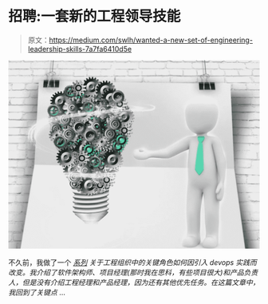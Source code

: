# 招聘:一套新的工程领导技能

> 原文：<https://medium.com/swlh/wanted-a-new-set-of-engineering-leadership-skills-7a7fa6410d5e>

![](img/0c7374428b5acd8926d4ea1b36311cf4.png)

不久前，我做了一个 [*系列*](http://stuff.ttwedel.no/tag/devops) *关于工程组织中的关键角色如何因引入 devops 实践而改变。我介绍了软件架构师、项目经理(那时我在思科，有些项目很大)和产品负责人，但是没有介绍工程经理和产品经理，因为还有其他优先任务。在这篇文章中，我回到了关键点* …